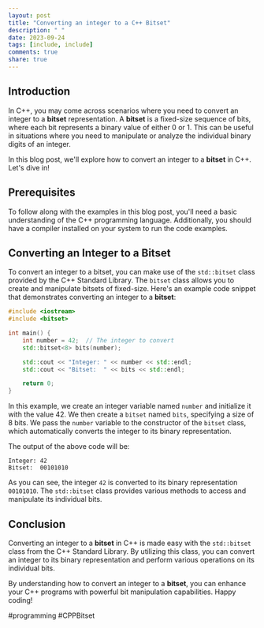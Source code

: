```yaml
---
layout: post
title: "Converting an integer to a C++ Bitset"
description: " "
date: 2023-09-24
tags: [include, include]
comments: true
share: true
---
```


## Introduction
In C++, you may come across scenarios where you need to convert an integer to a **bitset** representation. A **bitset** is a fixed-size sequence of bits, where each bit represents a binary value of either 0 or 1. This can be useful in situations where you need to manipulate or analyze the individual binary digits of an integer.

In this blog post, we'll explore how to convert an integer to a **bitset** in C++. Let's dive in!

## Prerequisites
To follow along with the examples in this blog post, you'll need a basic understanding of the C++ programming language. Additionally, you should have a compiler installed on your system to run the code examples.

## Converting an Integer to a Bitset
To convert an integer to a bitset, you can make use of the `std::bitset` class provided by the C++ Standard Library. The `bitset` class allows you to create and manipulate bitsets of fixed-size. Here's an example code snippet that demonstrates converting an integer to a **bitset**:

```cpp
#include <iostream>
#include <bitset>

int main() {
    int number = 42;  // The integer to convert
    std::bitset<8> bits(number);

    std::cout << "Integer: " << number << std::endl;
    std::cout << "Bitset:  " << bits << std::endl;

    return 0;
}
```

In this example, we create an integer variable named `number` and initialize it with the value 42. We then create a `bitset` named `bits`, specifying a size of 8 bits. We pass the `number` variable to the constructor of the `bitset` class, which automatically converts the integer to its binary representation.

The output of the above code will be:
```
Integer: 42
Bitset:  00101010
```

As you can see, the integer `42` is converted to its binary representation `00101010`. The `std::bitset` class provides various methods to access and manipulate its individual bits.

## Conclusion
Converting an integer to a **bitset** in C++ is made easy with the `std::bitset` class from the C++ Standard Library. By utilizing this class, you can convert an integer to its binary representation and perform various operations on its individual bits.

By understanding how to convert an integer to a **bitset**, you can enhance your C++ programs with powerful bit manipulation capabilities. Happy coding!

#programming #CPPBitset